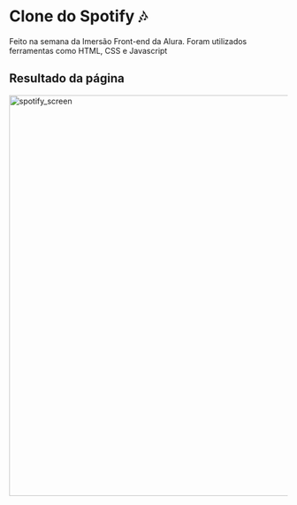 # Clone do Spotify 🎶
Feito na semana da Imersão Front-end da Alura. Foram utilizados ferramentas como HTML, CSS e Javascript 

## Resultado da página
<img width="725" alt="spotify_screen" src="https://github.com/DaphLie/spotify_clone/assets/106819719/2710b19a-2282-4ed4-8662-58019ec16ed8">
